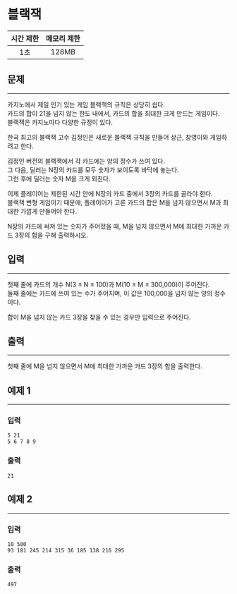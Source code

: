 블랙잭
============
|시간 제한|메모리 제한|
|:---:|:---:|
|1초|128MB|

## 문제
-------
카지노에서 제일 인기 있는 게임 블랙잭의 규칙은 상당히 쉽다.</br>
카드의 합이 21을 넘지 않는 한도 내에서, 카드의 합을 최대한 크게 만드는 게임이다.</br>
블랙잭은 카지노마다 다양한 규정이 있다.</br>

한국 최고의 블랙잭 고수 김정인은 새로운 블랙잭 규칙을 만들어 상근, 창영이와 게임하려고 한다.</br>

김정인 버전의 블랙잭에서 각 카드에는 양의 정수가 쓰여 있다.</br>
그 다음, 딜러는 N장의 카드를 모두 숫자가 보이도록 바닥에 놓는다.</br>
그런 후에 딜러는 숫자 M을 크게 외친다.</br>

이제 플레이어는 제한된 시간 안에 N장의 카드 중에서 3장의 카드를 골라야 한다.</br>
블랙잭 변형 게임이기 때문에, 플레이어가 고른 카드의 합은 M을 넘지 않으면서 M과 최대한 가깝게 만들어야 한다.</br>

N장의 카드에 써져 있는 숫자가 주어졌을 때, M을 넘지 않으면서 M에 최대한 가까운 카드 3장의 합을 구해 출력하시오.</br>

## 입력
-------
첫째 줄에 카드의 개수 N(3 ≤ N ≤ 100)과 M(10 ≤ M ≤ 300,000)이 주어진다.</br>
둘째 줄에는 카드에 쓰여 있는 수가 주어지며, 이 값은 100,000을 넘지 않는 양의 정수이다.</br>

합이 M을 넘지 않는 카드 3장을 찾을 수 있는 경우만 입력으로 주어진다.</br>

## 출력
-------
첫째 줄에 M을 넘지 않으면서 M에 최대한 가까운 카드 3장의 합을 출력한다.</br>

## 예제 1
-------
### 입력
```
5 21
5 6 7 8 9
```
### 출력
```
21
```

## 예제 2
-------
### 입력
```
10 500
93 181 245 214 315 36 185 138 216 295
```
### 출력
```
497
```
